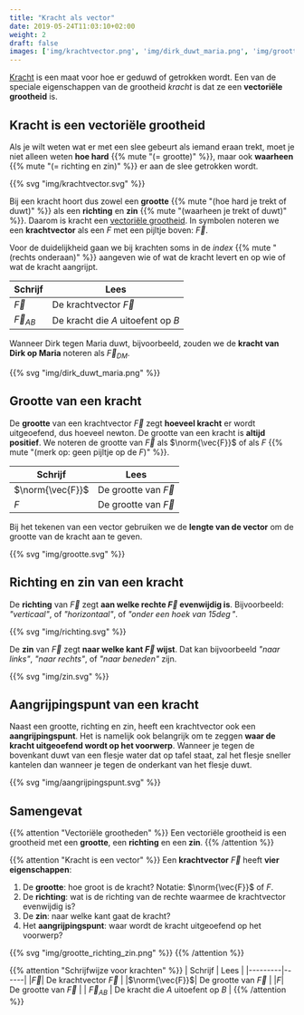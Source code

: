 ```yaml
---
title: "Kracht als vector"
date: 2019-05-24T11:03:10+02:00
weight: 2
draft: false
images: ['img/krachtvector.png', 'img/dirk_duwt_maria.png', 'img/grootte.png', 'img/richting.png', 'img/zin.png', 'img/aangrijpingspunt.png', 'img/grootte_richting_zin.png']
---
```

[Kracht](../intro) is een maat voor hoe er geduwd of getrokken wordt. Een van
de speciale eigenschappen van de grootheid *kracht* is dat ze een **vectoriële
grootheid** is.

## Kracht is een vectoriële grootheid

Als je wilt weten wat er met een slee gebeurt als iemand eraan trekt, moet je
niet alleen weten **hoe hard** {{% mute "(= grootte)" %}}, maar ook **waarheen** {{% mute "(= richting en zin)" %}} er aan de slee getrokken wordt.

{{% svg "img/krachtvector.svg" %}}

Bij een kracht hoort dus zowel een **grootte**
{{% mute "(hoe hard je trekt of duwt)" %}} als een **richting** en **zin**
{{% mute "(waarheen je trekt of duwt)" %}}. Daarom is kracht een [vectoriële
grootheid](/lessen/wiskunde/vector_1/vectoriele_grootheden). In symbolen noteren we een **krachtvector** als een *F* met een
pijltje boven: $\vec{F}$.

Voor de duidelijkheid gaan we bij krachten soms in de *index* {{% mute "(rechts onderaan)" %}} aangeven wie of wat de kracht levert en op wie of wat de kracht aangrijpt.

| Schrijf | Lees |
|---------|------|
|$\vec{F}$| De krachtvector $\vec{F}$ |
| $\vec{F}_{AB}$ | De kracht die *A* uitoefent op *B* |

Wanneer Dirk tegen Maria duwt, bijvoorbeeld, zouden we de **kracht van Dirk op Maria** noteren als $\vec{F}_{DM}$.

{{% svg "img/dirk_duwt_maria.png" %}}

## Grootte van een kracht

De **grootte** van een krachtvector $\vec{F}$ zegt **hoeveel kracht** er wordt
uitgeoefend, dus hoeveel newton. De grootte van een kracht is **altijd positief**. We noteren de
grootte van $\vec{F}$ als $\norm{\vec{F}}$ of als $F$
{{% mute "(merk op: geen pijltje op de $F$)" %}}.

| Schrijf | Lees |
|---------|------|
|$\norm{\vec{F}}$| De grootte van $\vec{F}$ |
|$F$| De grootte van $\vec{F}$ |

Bij het tekenen van een
vector gebruiken we de **lengte van de vector** om de grootte van de kracht aan
te geven.

{{% svg "img/grootte.svg" %}}

## Richting en zin van een kracht

De **richting** van $\vec{F}$ zegt **aan welke rechte $\vec{F}$
evenwijdig is**. Bijvoorbeeld: *"verticaal"*, of
*"horizontaal"*, of *"onder een hoek van $15\deg$"*.

{{% svg "img/richting.svg" %}}

De **zin** van $\vec{F}$ zegt **naar welke kant $\vec{F}$ wijst**.
Dat kan bijvoorbeeld *"naar links"*, *"naar rechts"*, of *"naar beneden"* zijn.

{{% svg "img/zin.svg" %}}

## Aangrijpingspunt van een kracht

Naast een grootte, richting en zin, heeft een krachtvector ook een **aangrijpingspunt**.
Het is namelijk
ook belangrijk om te zeggen **waar de kracht uitgeoefend wordt op het
voorwerp**. Wanneer je tegen de bovenkant duwt van een flesje water dat op
tafel staat, zal het flesje sneller kantelen dan wanneer je tegen de onderkant
van het flesje duwt.

{{% svg "img/aangrijpingspunt.svg" %}}

## Samengevat
{{% attention "Vectoriële grootheden" %}}
Een vectoriële grootheid is een grootheid met een **grootte**, een **richting**
en een **zin**.
{{% /attention %}}

{{% attention "Kracht is een vector" %}}
Een **krachtvector** $\vec{F}$ heeft **vier eigenschappen**:

1. De **grootte**: hoe groot is de kracht? Notatie: $\norm{\vec{F}}$ of $F$.
2. De **richting**: wat is de richting van de rechte waarmee de krachtvector evenwijdig
   is?
3. De **zin**: naar welke kant gaat de kracht?
4. Het **aangrijpingspunt**: waar wordt de kracht uitgeoefend op het voorwerp?

{{% svg "img/grootte_richting_zin.png" %}}
{{% /attention %}}

{{% attention "Schrijfwijze voor krachten" %}}
| Schrijf | Lees |
|---------|------|
|$\vec{F}$| De krachtvector $\vec{F}$ |
|$\norm{\vec{F}}$| De grootte van $\vec{F}$ |
|$F$| De grootte van $\vec{F}$ |
| $\vec{F}_{AB}$ | De kracht die *A* uitoefent op *B* |
{{% /attention %}}
